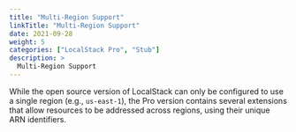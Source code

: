 ```yaml
---
title: "Multi-Region Support"
linkTitle: "Multi-Region Support"
date: 2021-09-28
weight: 5
categories: ["LocalStack Pro", "Stub"]
description: >
  Multi-Region Support
---
```


While the open source version of LocalStack can only be configured to use a single region (e.g., `us-east-1`), the Pro version contains several extensions that allow resources to be addressed across regions, using their unique ARN identifiers.
